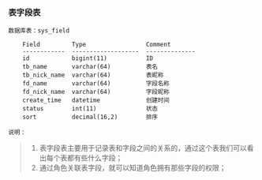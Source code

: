 ### 表字段表

`数据库表：sys_field`
```text
    Field         Type                 Comment       
    ------------  -------------------  --------------
    id            bigint(11)           ID
    tb_name       varchar(64)          表名
    tb_nick_name  varchar(64)          表昵称
    fd_name       varchar(64)          字段名称
    fd_nick_name  varchar(64)          字段昵称
    create_time   datetime             创建时间
    status        int(11)              状态
    sort          decimal(16,2)        排序
```

`说明：`
> 1. 表字段表主要用于记录表和字段之间的关系的，通过这个表我们可以看出每个表都有些什么字段；
> 2. 通过角色关联表字段，就可以知道角色拥有那些字段的权限；



